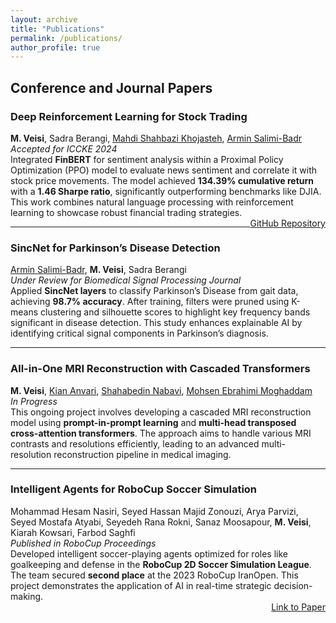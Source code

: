 ```yaml
---
layout: archive
title: "Publications"
permalink: /publications/
author_profile: true
---
```


## Conference and Journal Papers

### Deep Reinforcement Learning for Stock Trading  
**M. Veisi**, Sadra Berangi, [Mahdi Shahbazi Khojasteh](https://scholar.google.com/citations?user=QufpdNgAAAAJ&hl=en), [Armin Salimi-Badr](https://scholar.google.com/citations?user=akmKmMQAAAAJ&hl=en)  
*Accepted for ICCKE 2024*  
Integrated **FinBERT** for sentiment analysis within a Proximal Policy Optimization (PPO) model to evaluate news sentiment and correlate it with stock price movements. The model achieved **134.39% cumulative return** with a **1.46 Sharpe ratio**, significantly outperforming benchmarks like DJIA. This work combines natural language processing with reinforcement learning to showcase robust financial trading strategies.  
<span style="float:right;">[GitHub Repository](https://github.com/MahanVeisi8/LSTMppo-DRL-StockTrader)</span>

---

### SincNet for Parkinson’s Disease Detection  
[Armin Salimi-Badr](https://scholar.google.com/citations?user=akmKmMQAAAAJ&hl=en), **M. Veisi**, Sadra Berangi  
*Under Review for Biomedical Signal Processing Journal*  
Applied **SincNet layers** to classify Parkinson’s Disease from gait data, achieving **98.7% accuracy**. After training, filters were pruned using K-means clustering and silhouette scores to highlight key frequency bands significant in disease detection. This study enhances explainable AI by identifying critical signal components in Parkinson’s diagnosis.

---

### All-in-One MRI Reconstruction with Cascaded Transformers  
**M. Veisi**, [Kian Anvari](https://scholar.google.com/citations?user=gHVVhW4AAAAJ&hl=en), [Shahabedin Nabavi](https://scholar.google.com/citations?user=D_mPA6sAAAAJ&hl=en), [Mohsen Ebrahimi Moghaddam](https://scholar.google.com/citations?user=trWxrgcAAAAJ&hl=en)  
*In Progress*  
This ongoing project involves developing a cascaded MRI reconstruction model using **prompt-in-prompt learning** and **multi-head transposed cross-attention transformers**. The approach aims to handle various MRI contrasts and resolutions efficiently, leading to an advanced multi-resolution reconstruction pipeline in medical imaging.

---

### Intelligent Agents for RoboCup Soccer Simulation  
Mohammad Hesam Nasiri, Seyed Hassan Majid Zonouzi, Arya Parvizi, Seyed Mostafa Atyabi, Seyedeh Rana Rokni, Sanaz Moosapour, **M. Veisi**, Kiarah Kowsari, Farbod Saghfi  
*Published in RoboCup Proceedings*  
Developed intelligent soccer-playing agents optimized for roles like goalkeeping and defense in the **RoboCup 2D Soccer Simulation League**. The team secured **second place** at the 2023 RoboCup IranOpen. This project demonstrates the application of AI in real-time strategic decision-making.  
<span style="float:right;">[Link to Paper](#)</span>

